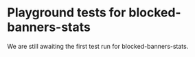 # Playground tests for blocked-banners-stats
We are still awaiting the first test run for blocked-banners-stats.
